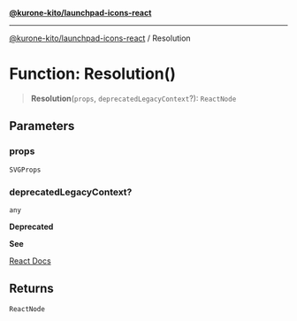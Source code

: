 [**@kurone-kito/launchpad-icons-react**](../README.md)

***

[@kurone-kito/launchpad-icons-react](../globals.md) / Resolution

# Function: Resolution()

> **Resolution**(`props`, `deprecatedLegacyContext`?): `ReactNode`

## Parameters

### props

`SVGProps`

### deprecatedLegacyContext?

`any`

**Deprecated**

**See**

[React Docs](https://legacy.reactjs.org/docs/legacy-context.html#referencing-context-in-lifecycle-methods)

## Returns

`ReactNode`
